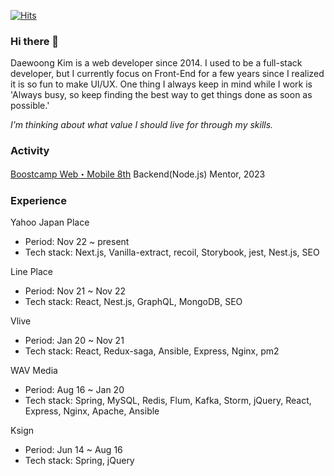 [![Hits](https://hits.seeyoufarm.com/api/count/incr/badge.svg?url=https%3A%2F%2Fgithub.com%2Finsidedw&count_bg=%2379C83D&title_bg=%23555555&icon=&icon_color=%23E7E7E7&title=hits&edge_flat=false)](https://hits.seeyoufarm.com)


### Hi there 👋
Daewoong Kim is a web developer since 2014. I used to be a full-stack developer, but I currently focus on Front-End for a few years since I realized it is so fun to make UI/UX. One thing I always keep in mind while I work is 'Always busy, so keep finding the best way to get things done as soon as possible.'

_I’m thinking about what value I should live for through my skills._

### Activity
[Boostcamp Web・Mobile 8th](https://boostcamp.connect.or.kr/) Backend(Node.js) Mentor, 2023

### Experience
Yahoo Japan Place
 - Period: Nov 22 ~ present
 - Tech stack: Next.js, Vanilla-extract, recoil, Storybook, jest, Nest.js, SEO

Line Place
 - Period: Nov 21 ~ Nov 22
 - Tech stack: React, Nest.js, GraphQL, MongoDB, SEO

Vlive
 - Period: Jan 20 ~ Nov 21
 - Tech stack: React, Redux-saga, Ansible, Express, Nginx, pm2

WAV Media
 - Period: Aug 16 ~ Jan 20
 - Tech stack: Spring, MySQL, Redis, Flum, Kafka, Storm, jQuery, React, Express, Nginx, Apache, Ansible

Ksign
 - Period: Jun 14 ~ Aug 16
 - Tech stack: Spring, jQuery


<!--
**insidedw/insidedw** is a ✨ _special_ ✨ repository because its `README.md` (this file) appears on your GitHub profile.

Here are some ideas to get you started:

- 🔭 I’m currently working on ...
- 🌱 I’m currently learning ...
- 👯 I’m looking to collaborate on ...
- 🤔 I’m looking for help with ...
- 💬 Ask me about ...
- 📫 How to reach me: ...
- 😄 Pronouns: ...
- ⚡ Fun fact: ...


<h3 align="center">🛠 Tech Stack 🛠</h3>

<p align="center"> Techs that I've used at least once </p>

<p align="center">
  <img src="https://img.shields.io/badge/Java-007396?style=flat-square&logo=Java&logoColor=white"/></a>&nbsp 
  <img src="https://img.shields.io/badge/Javascript-ffb13b?style=flat-square&logo=javascript&logoColor=white"/></a>&nbsp 
  <img src="https://img.shields.io/badge/css-1572B6?style=flat-square&logo=css3&logoColor=white"/></a>&nbsp 
  <img src="https://img.shields.io/badge/Go-11B48A?style=flat-square&logo=Go&logoColor=white"/></a>&nbsp 
  <br>
  <img src="https://img.shields.io/badge/SpringBoot-6DB33F?style=flat-square&logo=Spring&logoColor=white"/></a>&nbsp 
  <img src="https://img.shields.io/badge/Django-092E20?style=flat-square&logo=Django&logoColor=white"/></a>&nbsp 
  <img src="https://img.shields.io/badge/Mysql-E6B91E?style=flat-square&logo=MySql&logoColor=white"/></a>&nbsp 
  <img src="https://img.shields.io/badge/HyperledgerFabric-DB3552?style=flat-square&logo=Hulu&logoColor=white"/></a>&nbsp 
  <img src="https://img.shields.io/badge/aws-333664?style=flat-square&logo=amazon-aws&logoColor=white"/></a>&nbsp 
  <img src="https://img.shields.io/badge/elasticsearch-005571?style=flat-square&logo=elasticsearch&logoColor=white"/></a>&nbsp 
</p>

-->
